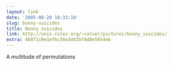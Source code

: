 ```yaml
---
layout: link
date: '2005-08-20 10:33:18'
slug: bunny-suicides
title: Bunny suicides
link: http://unix.rulez.org/~calver/pictures/bunny_suicides/
extra: 4b071c0e1ef6c56e3d435f4d8e5654eb
---
```


A multitude of permutations